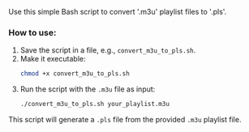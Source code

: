 Use this simple Bash script to convert '.m3u' playlist files to '.pls'.

### How to use:
1. Save the script in a file, e.g., `convert_m3u_to_pls.sh`.
2. Make it executable:
   ```bash
   chmod +x convert_m3u_to_pls.sh
   ```
3. Run the script with the `.m3u` file as input:
   ```bash
   ./convert_m3u_to_pls.sh your_playlist.m3u
   ```

This script will generate a `.pls` file from the provided `.m3u` playlist file.
